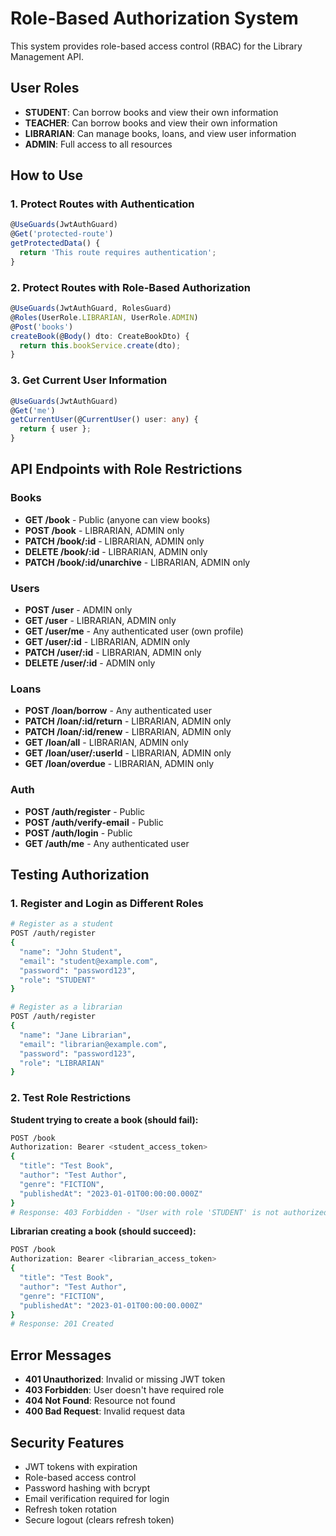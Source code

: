 # Role-Based Authorization System

This system provides role-based access control (RBAC) for the Library Management API.

## User Roles

- **STUDENT**: Can borrow books and view their own information
- **TEACHER**: Can borrow books and view their own information  
- **LIBRARIAN**: Can manage books, loans, and view user information
- **ADMIN**: Full access to all resources

## How to Use

### 1. Protect Routes with Authentication

```typescript
@UseGuards(JwtAuthGuard)
@Get('protected-route')
getProtectedData() {
  return 'This route requires authentication';
}
```

### 2. Protect Routes with Role-Based Authorization

```typescript
@UseGuards(JwtAuthGuard, RolesGuard)
@Roles(UserRole.LIBRARIAN, UserRole.ADMIN)
@Post('books')
createBook(@Body() dto: CreateBookDto) {
  return this.bookService.create(dto);
}
```

### 3. Get Current User Information

```typescript
@UseGuards(JwtAuthGuard)
@Get('me')
getCurrentUser(@CurrentUser() user: any) {
  return { user };
}
```

## API Endpoints with Role Restrictions

### Books
- **GET /book** - Public (anyone can view books)  
- **POST /book** - LIBRARIAN, ADMIN only
- **PATCH /book/:id** - LIBRARIAN, ADMIN only  
- **DELETE /book/:id** - LIBRARIAN, ADMIN only
- **PATCH /book/:id/unarchive** - LIBRARIAN, ADMIN only

### Users
- **POST /user** - ADMIN only
- **GET /user** - LIBRARIAN, ADMIN only
- **GET /user/me** - Any authenticated user (own profile)
- **GET /user/:id** - LIBRARIAN, ADMIN only
- **PATCH /user/:id** - LIBRARIAN, ADMIN only
- **DELETE /user/:id** - ADMIN only

### Loans
- **POST /loan/borrow** - Any authenticated user
- **PATCH /loan/:id/return** - LIBRARIAN, ADMIN only
- **PATCH /loan/:id/renew** - LIBRARIAN, ADMIN only
- **GET /loan/all** - LIBRARIAN, ADMIN only
- **GET /loan/user/:userId** - LIBRARIAN, ADMIN only
- **GET /loan/overdue** - LIBRARIAN, ADMIN only

### Auth
- **POST /auth/register** - Public
- **POST /auth/verify-email** - Public
- **POST /auth/login** - Public
- **GET /auth/me** - Any authenticated user

## Testing Authorization

### 1. Register and Login as Different Roles

```bash
# Register as a student
POST /auth/register
{
  "name": "John Student",
  "email": "student@example.com", 
  "password": "password123",
  "role": "STUDENT"
}

# Register as a librarian
POST /auth/register
{
  "name": "Jane Librarian",
  "email": "librarian@example.com",
  "password": "password123", 
  "role": "LIBRARIAN"
}
```

### 2. Test Role Restrictions

**Student trying to create a book (should fail):**
```bash
POST /book
Authorization: Bearer <student_access_token>
{
  "title": "Test Book",
  "author": "Test Author",
  "genre": "FICTION",
  "publishedAt": "2023-01-01T00:00:00.000Z"
}
# Response: 403 Forbidden - "User with role 'STUDENT' is not authorized..."
```

**Librarian creating a book (should succeed):**
```bash
POST /book
Authorization: Bearer <librarian_access_token>
{
  "title": "Test Book",
  "author": "Test Author", 
  "genre": "FICTION",
  "publishedAt": "2023-01-01T00:00:00.000Z"
}
# Response: 201 Created
```

## Error Messages

- **401 Unauthorized**: Invalid or missing JWT token
- **403 Forbidden**: User doesn't have required role
- **404 Not Found**: Resource not found
- **400 Bad Request**: Invalid request data

## Security Features

- JWT tokens with expiration
- Role-based access control
- Password hashing with bcrypt
- Email verification required for login
- Refresh token rotation
- Secure logout (clears refresh token)
